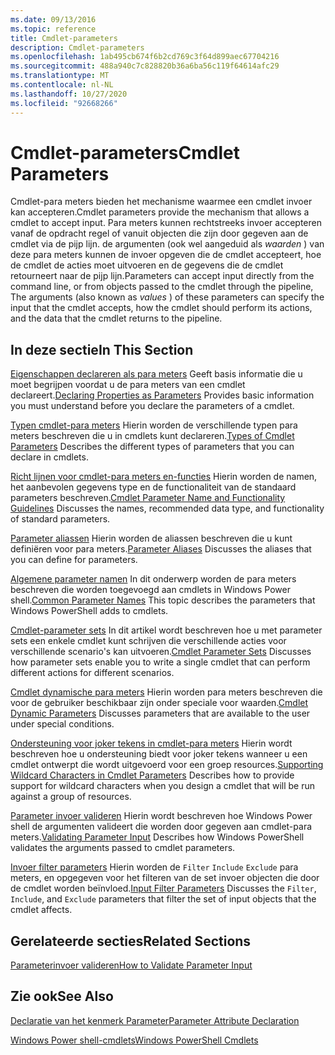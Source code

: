 ```yaml
---
ms.date: 09/13/2016
ms.topic: reference
title: Cmdlet-parameters
description: Cmdlet-parameters
ms.openlocfilehash: 1ab495cb674f6b2cd769c3f64d899aec67704216
ms.sourcegitcommit: 488a940c7c828820b36a6ba56c119f64614afc29
ms.translationtype: MT
ms.contentlocale: nl-NL
ms.lasthandoff: 10/27/2020
ms.locfileid: "92668266"
---
```

# <a name="cmdlet-parameters"></a><span data-ttu-id="20b13-103">Cmdlet-parameters</span><span class="sxs-lookup"><span data-stu-id="20b13-103">Cmdlet Parameters</span></span>

<span data-ttu-id="20b13-104">Cmdlet-para meters bieden het mechanisme waarmee een cmdlet invoer kan accepteren.</span><span class="sxs-lookup"><span data-stu-id="20b13-104">Cmdlet parameters provide the mechanism that allows a cmdlet to accept input.</span></span> <span data-ttu-id="20b13-105">Para meters kunnen rechtstreeks invoer accepteren vanaf de opdracht regel of vanuit objecten die zijn door gegeven aan de cmdlet via de pijp lijn. de argumenten (ook wel aangeduid als *waarden* ) van deze para meters kunnen de invoer opgeven die de cmdlet accepteert, hoe de cmdlet de acties moet uitvoeren en de gegevens die de cmdlet retourneert naar de pijp lijn.</span><span class="sxs-lookup"><span data-stu-id="20b13-105">Parameters can accept input directly from the command line, or from objects passed to the cmdlet through the pipeline, The arguments (also known as *values* ) of these parameters can specify the input that the cmdlet accepts, how the cmdlet should perform its actions, and the data that the cmdlet returns to the pipeline.</span></span>

## <a name="in-this-section"></a><span data-ttu-id="20b13-106">In deze sectie</span><span class="sxs-lookup"><span data-stu-id="20b13-106">In This Section</span></span>

<span data-ttu-id="20b13-107">[Eigenschappen declareren als para meters](./declaring-properties-as-parameters.md) Geeft basis informatie die u moet begrijpen voordat u de para meters van een cmdlet declareert.</span><span class="sxs-lookup"><span data-stu-id="20b13-107">[Declaring Properties as Parameters](./declaring-properties-as-parameters.md) Provides basic information you must understand before you declare the parameters of a cmdlet.</span></span>

<span data-ttu-id="20b13-108">[Typen cmdlet-para meters](./types-of-cmdlet-parameters.md) Hierin worden de verschillende typen para meters beschreven die u in cmdlets kunt declareren.</span><span class="sxs-lookup"><span data-stu-id="20b13-108">[Types of Cmdlet Parameters](./types-of-cmdlet-parameters.md) Describes the different types of parameters that you can declare in cmdlets.</span></span>

<span data-ttu-id="20b13-109">[Richt lijnen voor cmdlet-para meters en-functies](./standard-cmdlet-parameter-names-and-types.md) Hierin worden de namen, het aanbevolen gegevens type en de functionaliteit van de standaard parameters beschreven.</span><span class="sxs-lookup"><span data-stu-id="20b13-109">[Cmdlet Parameter Name and Functionality Guidelines](./standard-cmdlet-parameter-names-and-types.md) Discusses the names, recommended data type, and functionality of standard parameters.</span></span>

<span data-ttu-id="20b13-110">[Parameter aliassen](./parameter-aliases.md) Hierin worden de aliassen beschreven die u kunt definiëren voor para meters.</span><span class="sxs-lookup"><span data-stu-id="20b13-110">[Parameter Aliases](./parameter-aliases.md) Discusses the aliases that you can define for parameters.</span></span>

<span data-ttu-id="20b13-111">[Algemene parameter namen](./common-parameter-names.md) In dit onderwerp worden de para meters beschreven die worden toegevoegd aan cmdlets in Windows Power shell.</span><span class="sxs-lookup"><span data-stu-id="20b13-111">[Common Parameter Names](./common-parameter-names.md) This topic describes the parameters that Windows PowerShell adds to cmdlets.</span></span>

<span data-ttu-id="20b13-112">[Cmdlet-parameter sets](./cmdlet-parameter-sets.md) In dit artikel wordt beschreven hoe u met parameter sets een enkele cmdlet kunt schrijven die verschillende acties voor verschillende scenario's kan uitvoeren.</span><span class="sxs-lookup"><span data-stu-id="20b13-112">[Cmdlet Parameter Sets](./cmdlet-parameter-sets.md) Discusses how parameter sets enable you to write a single cmdlet that can perform different actions for different scenarios.</span></span>

<span data-ttu-id="20b13-113">[Cmdlet dynamische para meters](./cmdlet-dynamic-parameters.md) Hierin worden para meters beschreven die voor de gebruiker beschikbaar zijn onder speciale voor waarden.</span><span class="sxs-lookup"><span data-stu-id="20b13-113">[Cmdlet Dynamic Parameters](./cmdlet-dynamic-parameters.md) Discusses parameters that are available to the user under special conditions.</span></span>

<span data-ttu-id="20b13-114">[Ondersteuning voor joker tekens in cmdlet-para meters](./supporting-wildcard-characters-in-cmdlet-parameters.md) Hierin wordt beschreven hoe u ondersteuning biedt voor joker tekens wanneer u een cmdlet ontwerpt die wordt uitgevoerd voor een groep resources.</span><span class="sxs-lookup"><span data-stu-id="20b13-114">[Supporting Wildcard Characters in Cmdlet Parameters](./supporting-wildcard-characters-in-cmdlet-parameters.md) Describes how to provide support for wildcard characters when you design a cmdlet that will be run against a group of resources.</span></span>

<span data-ttu-id="20b13-115">[Parameter invoer valideren](./validating-parameter-input.md) Hierin wordt beschreven hoe Windows Power shell de argumenten valideert die worden door gegeven aan cmdlet-para meters.</span><span class="sxs-lookup"><span data-stu-id="20b13-115">[Validating Parameter Input](./validating-parameter-input.md) Describes how Windows PowerShell validates the arguments passed to cmdlet parameters.</span></span>

<span data-ttu-id="20b13-116">[Invoer filter parameters](./input-filter-parameters.md) Hierin worden de `Filter` `Include` `Exclude` para meters, en opgegeven voor het filteren van de set invoer objecten die door de cmdlet worden beïnvloed.</span><span class="sxs-lookup"><span data-stu-id="20b13-116">[Input Filter Parameters](./input-filter-parameters.md) Discusses the `Filter`, `Include`, and `Exclude` parameters that filter the set of input objects that the cmdlet affects.</span></span>

## <a name="related-sections"></a><span data-ttu-id="20b13-117">Gerelateerde secties</span><span class="sxs-lookup"><span data-stu-id="20b13-117">Related Sections</span></span>

[<span data-ttu-id="20b13-118">Parameterinvoer valideren</span><span class="sxs-lookup"><span data-stu-id="20b13-118">How to Validate Parameter Input</span></span>](./how-to-validate-parameter-input.md)

## <a name="see-also"></a><span data-ttu-id="20b13-119">Zie ook</span><span class="sxs-lookup"><span data-stu-id="20b13-119">See Also</span></span>

[<span data-ttu-id="20b13-120">Declaratie van het kenmerk Parameter</span><span class="sxs-lookup"><span data-stu-id="20b13-120">Parameter Attribute Declaration</span></span>](./parameter-attribute-declaration.md)

[<span data-ttu-id="20b13-121">Windows Power shell-cmdlets</span><span class="sxs-lookup"><span data-stu-id="20b13-121">Windows PowerShell Cmdlets</span></span>](./cmdlet-overview.md)
